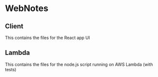 # WebNotes

## Client
This contains the files for the React app UI
## Lambda
This contains the files for the node.js script running on AWS Lambda (with tests)